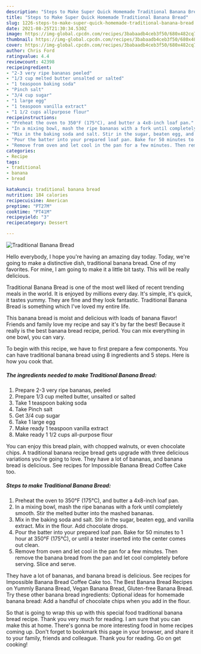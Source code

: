 ```yaml
---
description: "Steps to Make Super Quick Homemade Traditional Banana Bread"
title: "Steps to Make Super Quick Homemade Traditional Banana Bread"
slug: 1226-steps-to-make-super-quick-homemade-traditional-banana-bread
date: 2021-08-25T21:30:34.530Z
image: https://img-global.cpcdn.com/recipes/3babaadb4ceb3f50/680x482cq70/traditional-banana-bread-recipe-main-photo.jpg
thumbnail: https://img-global.cpcdn.com/recipes/3babaadb4ceb3f50/680x482cq70/traditional-banana-bread-recipe-main-photo.jpg
cover: https://img-global.cpcdn.com/recipes/3babaadb4ceb3f50/680x482cq70/traditional-banana-bread-recipe-main-photo.jpg
author: Chris Ford
ratingvalue: 4.4
reviewcount: 42398
recipeingredient:
- "2-3 very ripe bananas peeled"
- "1/3 cup melted butter unsalted or salted"
- "1 teaspoon baking soda"
- "Pinch salt"
- "3/4 cup sugar"
- "1 large egg"
- "1 teaspoon vanilla extract"
- "1 1/2 cups allpurpose flour"
recipeinstructions:
- "Preheat the oven to 350°F (175°C), and butter a 4x8-inch loaf pan."
- "In a mixing bowl, mash the ripe bananas with a fork until completely smooth. Stir the melted butter into the mashed bananas."
- "Mix in the baking soda and salt. Stir in the sugar, beaten egg, and vanilla extract. Mix in the flour. Add chocolate drops."
- "Pour the batter into your prepared loaf pan. Bake for 50 minutes to 1 hour at 350°F (175°C), or until a tester inserted into the center comes out clean."
- "Remove from oven and let cool in the pan for a few minutes. Then remove the banana bread from the pan and let cool completely before serving. Slice and serve."
categories:
- Recipe
tags:
- traditional
- banana
- bread

katakunci: traditional banana bread 
nutrition: 184 calories
recipecuisine: American
preptime: "PT27M"
cooktime: "PT41M"
recipeyield: "3"
recipecategory: Dessert

---
```



![Traditional Banana Bread](https://img-global.cpcdn.com/recipes/3babaadb4ceb3f50/680x482cq70/traditional-banana-bread-recipe-main-photo.jpg)

Hello everybody, I hope you're having an amazing day today. Today, we're going to make a distinctive dish, traditional banana bread. One of my favorites. For mine, I am going to make it a little bit tasty. This will be really delicious.

Traditional Banana Bread is one of the most well liked of recent trending meals in the world. It is enjoyed by millions every day. It's simple, it's quick, it tastes yummy. They are fine and they look fantastic. Traditional Banana Bread is something which I've loved my entire life.

This banana bread is moist and delicious with loads of banana flavor! Friends and family love my recipe and say it&#39;s by far the best! Because it really is the best banana bread recipe, period. You can mix everything in one bowl, you can vary.


To begin with this recipe, we have to first prepare a few components. You can have traditional banana bread using 8 ingredients and 5 steps. Here is how you cook that.

<!--inarticleads1-->

##### The ingredients needed to make Traditional Banana Bread:

1. Prepare 2-3 very ripe bananas, peeled
1. Prepare 1/3 cup melted butter, unsalted or salted
1. Take 1 teaspoon baking soda
1. Take Pinch salt
1. Get 3/4 cup sugar
1. Take 1 large egg
1. Make ready 1 teaspoon vanilla extract
1. Make ready 1 1/2 cups all-purpose flour


You can enjoy this bread plain, with chopped walnuts, or even chocolate chips. A traditional banana recipe bread gets upgrade with three delicious variations you&#39;re going to love. They have a lot of bananas, and banana bread is delicious. See recipes for Impossible Banana Bread Coffee Cake too. 

<!--inarticleads2-->

##### Steps to make Traditional Banana Bread:

1. Preheat the oven to 350°F (175°C), and butter a 4x8-inch loaf pan.
1. In a mixing bowl, mash the ripe bananas with a fork until completely smooth. Stir the melted butter into the mashed bananas.
1. Mix in the baking soda and salt. Stir in the sugar, beaten egg, and vanilla extract. Mix in the flour. Add chocolate drops.
1. Pour the batter into your prepared loaf pan. Bake for 50 minutes to 1 hour at 350°F (175°C), or until a tester inserted into the center comes out clean.
1. Remove from oven and let cool in the pan for a few minutes. Then remove the banana bread from the pan and let cool completely before serving. Slice and serve.


They have a lot of bananas, and banana bread is delicious. See recipes for Impossible Banana Bread Coffee Cake too. The Best Banana Bread Recipes on Yummly Banana Bread, Vegan Banana Bread, Gluten-free Banana Bread. Try these other banana bread ingredients: Optional ideas for homemade banana bread: Add a handful of chocolate chips when you add in the flour. 

So that is going to wrap this up with this special food traditional banana bread recipe. Thank you very much for reading. I am sure that you can make this at home. There's gonna be more interesting food in home recipes coming up. Don't forget to bookmark this page in your browser, and share it to your family, friends and colleague. Thank you for reading. Go on get cooking!
